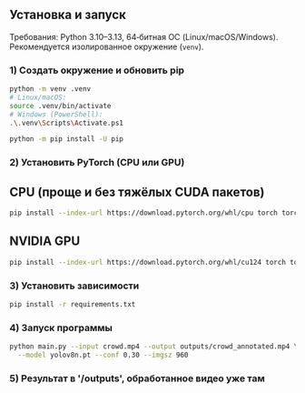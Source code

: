 ## Установка и запуск

Требования: Python 3.10–3.13, 64‑битная ОС (Linux/macOS/Windows). Рекомендуется изолированное окружение (`venv`).

### 1) Создать окружение и обновить pip
```bash
python -m venv .venv
# Linux/macOS:
source .venv/bin/activate
# Windows (PowerShell):
.\.venv\Scripts\Activate.ps1

python -m pip install -U pip
```

### 2) Установить PyTorch (CPU или GPU)
CPU (проще и без тяжёлых CUDA пакетов)
---
```bash
pip install --index-url https://download.pytorch.org/whl/cpu torch torchvision
```
NVIDIA GPU
---

```bash
pip install --index-url https://download.pytorch.org/whl/cu124 torch torchvision
```

### 3) Установить зависимости

```bash
pip install -r requirements.txt
```


### 4) Запуск программы
```bash
python main.py --input crowd.mp4 --output outputs/crowd_annotated.mp4 \
  --model yolov8n.pt --conf 0.30 --imgsz 960
```

### 5) Результат в '/outputs', обработанное видео уже там

